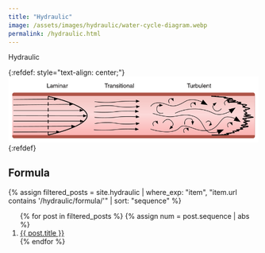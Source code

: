 ```yaml
---
title: "Hydraulic"
image: /assets/images/hydraulic/water-cycle-diagram.webp
permalink: /hydraulic.html
---
```


Hydraulic

{:refdef: style="text-align: center;"}
![](/assets/images/hydraulic/laminar-left-transitional-middle-and-turbulent-right-flow-arrows.png)
{:refdef}

## Formula

{%
assign filtered_posts = site.hydraulic |
where_exp: "item", "item.url contains '/hydraulic/formula/'" |
sort: "sequence"
%}
<ol>
    {% for post in filtered_posts %}
    {% assign num = post.sequence | abs %}
    <li>
        <a href="{{ post.url }}">{{ post.title }}</a>
    </li>
    {% endfor %}
</ol>



